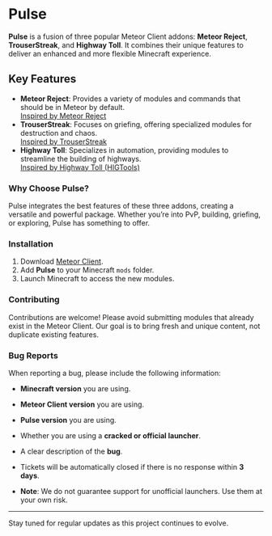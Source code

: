# Pulse

**Pulse** is a fusion of three popular Meteor Client addons: **Meteor Reject**, **TrouserStreak**, and **Highway Toll**. It combines their unique features to deliver an enhanced and more flexible Minecraft experience.

## Key Features

- **Meteor Reject**: Provides a variety of modules and commands that should be in Meteor by default.  
  [Inspired by Meteor Reject](https://github.com/AntiCope/meteor-rejects)
- **TrouserStreak**: Focuses on griefing, offering specialized modules for destruction and chaos.  
  [Inspired by TrouserStreak](https://github.com/etianl/Trouser-Streak)
- **Highway Toll**: Specializes in automation, providing modules to streamline the building of highways.  
  [Inspired by Highway Toll (HIGTools)](https://github.com/RedCarlos26/HIGTools)

### Why Choose Pulse?

Pulse integrates the best features of these three addons, creating a versatile and powerful package. Whether you’re into PvP, building, griefing, or exploring, Pulse has something to offer.

### Installation

1. Download [Meteor Client](https://meteorclient.com).
2. Add **Pulse** to your Minecraft `mods` folder.
3. Launch Minecraft to access the new modules.

### Contributing

Contributions are welcome! Please avoid submitting modules that already exist in the Meteor Client. Our goal is to bring fresh and unique content, not duplicate existing features.

### Bug Reports

When reporting a bug, please include the following information:
- **Minecraft version** you are using.
- **Meteor Client version** you are using.
- **Pulse version** you are using.
- Whether you are using a **cracked or official launcher**.
- A clear description of the **bug**.

- Tickets will be automatically closed if there is no response within **3 days**.
- **Note**: We do not guarantee support for unofficial launchers. Use them at your own risk.

---

Stay tuned for regular updates as this project continues to evolve.
